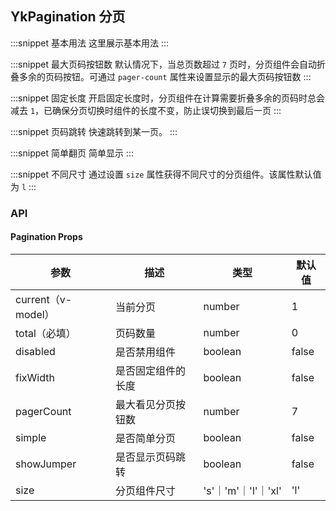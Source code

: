 ## YkPagination 分页

:::snippet
基本用法
这里展示基本用法
<PaginationPrimary/>
:::

:::snippet
最大页码按钮数
默认情况下，当总页数超过 `7` 页时，分页组件会自动折叠多余的页码按钮。可通过 `pager-count` 属性来设置显示的最大页码按钮数
<PaginationPagerCount/>
:::

:::snippet
固定长度
开启固定长度时，分页组件在计算需要折叠多余的页码时总会减去 `1`，已确保分页切换时组件的长度不变，防止误切换到最后一页
<PaginationFixWidth/>
:::

:::snippet
页码跳转
快速跳转到某一页。
<PaginationShowJumper/>
:::

:::snippet
简单翻页
简单显示
<PaginationSimple/>
:::

:::snippet
不同尺寸
通过设置 `size` 属性获得不同尺寸的分页组件。该属性默认值为 `l`
<PaginationDifferentSize/>
:::

### API

#### Pagination Props

| 参数               | 描述               | 类型                | 默认值 |
| ------------------ | ------------------ | ------------------- | ------ |
| current（v-model） | 当前分页           | number              | 1      |
| total（必填）      | 页码数量           | number              | 0      |
| disabled           | 是否禁用组件       | boolean             | false  |
| fixWidth           | 是否固定组件的长度 | boolean             | false  |
| pagerCount         | 最大看见分页按钮数 | number              | 7      |
| simple             | 是否简单分页       | boolean             | false  |
| showJumper         | 是否显示页码跳转   | boolean             | false  |
| size               | 分页组件尺寸       | 's'｜'m'｜'l'｜'xl' | 'l'    |
